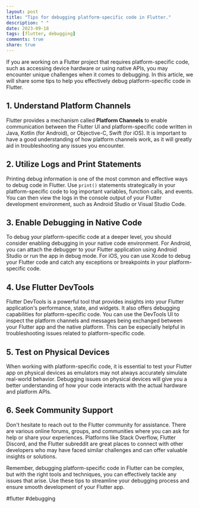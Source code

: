 ```yaml
---
layout: post
title: "Tips for debugging platform-specific code in Flutter."
description: " "
date: 2023-09-18
tags: [flutter, debugging]
comments: true
share: true
---
```


If you are working on a Flutter project that requires platform-specific code, such as accessing device hardware or using native APIs, you may encounter unique challenges when it comes to debugging. In this article, we will share some tips to help you effectively debug platform-specific code in Flutter.

## 1. Understand Platform Channels

Flutter provides a mechanism called **Platform Channels** to enable communication between the Flutter UI and platform-specific code written in Java, Kotlin (for Android), or Objective-C, Swift (for iOS). It is important to have a good understanding of how platform channels work, as it will greatly aid in troubleshooting any issues you encounter.

## 2. Utilize Logs and Print Statements

Printing debug information is one of the most common and effective ways to debug code in Flutter. Use `print()` statements strategically in your platform-specific code to log important variables, function calls, and events. You can then view the logs in the console output of your Flutter development environment, such as Android Studio or Visual Studio Code.

## 3. Enable Debugging in Native Code

To debug your platform-specific code at a deeper level, you should consider enabling debugging in your native code environment. For Android, you can attach the debugger to your Flutter application using Android Studio or run the app in debug mode. For iOS, you can use Xcode to debug your Flutter code and catch any exceptions or breakpoints in your platform-specific code.

## 4. Use Flutter DevTools

Flutter DevTools is a powerful tool that provides insights into your Flutter application's performance, state, and widgets. It also offers debugging capabilities for platform-specific code. You can use the DevTools UI to inspect the platform channels and messages being exchanged between your Flutter app and the native platform. This can be especially helpful in troubleshooting issues related to platform-specific code.

## 5. Test on Physical Devices

When working with platform-specific code, it is essential to test your Flutter app on physical devices as emulators may not always accurately simulate real-world behavior. Debugging issues on physical devices will give you a better understanding of how your code interacts with the actual hardware and platform APIs.

## 6. Seek Community Support

Don't hesitate to reach out to the Flutter community for assistance. There are various online forums, groups, and communities where you can ask for help or share your experiences. Platforms like Stack Overflow, Flutter Discord, and the Flutter subreddit are great places to connect with other developers who may have faced similar challenges and can offer valuable insights or solutions.

Remember, debugging platform-specific code in Flutter can be complex, but with the right tools and techniques, you can effectively tackle any issues that arise. Use these tips to streamline your debugging process and ensure smooth development of your Flutter app.

#flutter #debugging